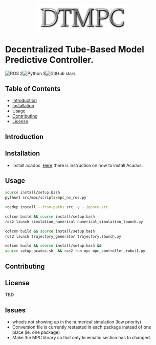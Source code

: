 <div align="center">
<img src="utils/LOGO.png" alt="Header Image" width="300"/>
</div>

# Decentralized Tube-Based Model Predictive Controller.

![ROS 2](https://img.shields.io/badge/ROS-2-blue.svg)![Python 3](https://img.shields.io/badge/python-3-blue.svg)![GitHub stars](https://img.shields.io/github/stars/hamza-robotics/dtmpc.svg?style=social)

## Table of Contents

- [Introduction](#introduction)
- [Installation](#installation)
- [Usage](#usage)
- [Contributing](#contributing)
- [License](#license)

## Introduction


## Installation

- Install acados. [Here](src/mpc/README.md) there is instruction on how to install Acados.


## Usage

```bash
source install/setup.bash
python3 src/mpc/scripts/mpc_no_ros.py  
```

```bash
rosdep install --from-paths src -y --ignore-src
```

```bash
colcon build && source install/setup.bash
ros2 launch simulation_numerical numerical_simulation_launch.py 
```
```bash
colcon build && source install/setup.bash
ros2 launch trajectory_generator trajectory.launch.py 
```



```bash
colcon build && source install/setup.bash && 
source setup_acados.sh  && ros2 run mpc mpc_controller_robot1.py
```



## Contributing



## License

TBD


## Issues

- wheels not showing up in the numerical simulation (low priority)
- Conversion file is currently restasted in each package instead of one place (ie. one package)
- Make the MPC library so that only kinematic section has to changed. 
